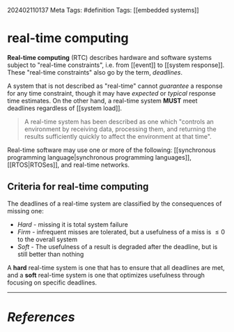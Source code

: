 202402110137
Meta Tags: #definition 
Tags: [[embedded systems]]

# real-time computing

**Real-time computing** (RTC) describes hardware and software systems subject to "real-time constraints", i.e. from [[event]] to [[system response]]. These "real-time constraints" also go by the term, *deadlines*. 

A system that is not described as "real-time" cannot *guarantee* a response for any time constraint, though it may have *expected* or *typical* response time estimates. On the other hand, a real-time system **MUST** meet deadlines regardless of [[system load]]. 

>A real-time system has been described as one which "controls an environment by receiving data, processing them, and returning the results sufficiently quickly to affect the environment at that time".

Real-time software may use one or more of the following: [[synchronous programming language|synchronous programming languages]], [[RTOS|RTOSes]],  and real-time networks.

## Criteria for real-time computing

The deadlines of a real-time system are classified by the consequences of missing one:

- *Hard* - missing it is total system failure
- *Firm* - infrequent misses are tolerated, but a usefulness of a miss is $\le 0$ to the overall system
- *Soft* - The usefulness of a result is degraded after the deadline, but is still better than nothing

A **hard** real-time system is one that has to ensure that all deadlines are met, and a **soft** real-time system is one that optimizes usefulness through focusing on specific deadlines.

 

---
# *References*